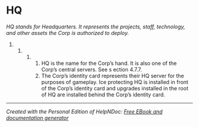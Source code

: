 # HQ

*HQ stands for Headquarters. It represents the projects, staff, technology, and other assets the Corp is authorized to deploy.*

1. &nbsp;
   1. &nbsp;
      1. &nbsp;
         1. HQ is the name for the Corp’s hand. It is also one of the Corp’s central servers. See s ection 4.7.7.
         1. The Corp’s identity card represents their HQ server for the purposes of gameplay. Ice protecting HQ is installed in front of the Corp’s identity card and upgrades installed in the root of HQ are installed behind the Corp’s identity card.

***
_Created with the Personal Edition of HelpNDoc: [Free EBook and documentation generator](<https://www.helpndoc.com>)_
